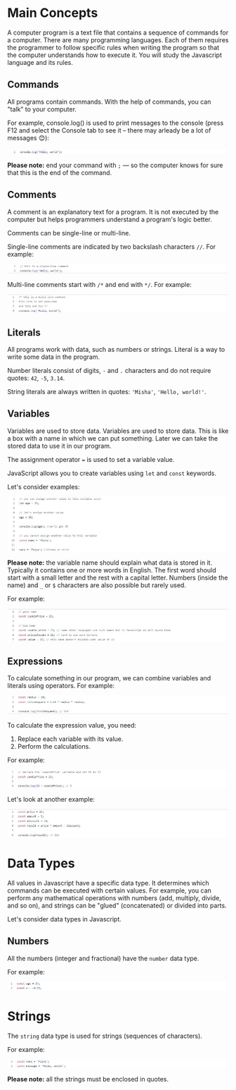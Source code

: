 # Main Concepts

A computer program is a text file that contains a sequence of commands for a computer. There are many programming languages. Each of them requires the programmer to follow specific rules when writing the program so that the computer understands how to execute it. You will study the Javascript language and its rules.

## Commands

All programs contain commands. With the help of commands, you can "talk" to your computer.

For example, console.log() is used to print messages to the console (press F12 and select the Console tab to see it – there may arleady be a lot of messages 😊):

![image](https://github.com/SenaOzcn/Javascript-basics/blob/MIT-License/images/Ekran%20Al%C4%B1nt%C4%B1s%C4%B1.JPG)

**Please note:** end your command with ```;``` — so the computer knows for sure that this is the end of the command.

## Comments

A comment is an explanatory text for a program. It is not executed by the computer but helps programmers understand a program's logic better.

Comments can be single-line or multi-line.

Single-line comments are indicated by two backslash characters ```//```. For example:

![](https://github.com/SenaOzcn/Javascript-basics/blob/MIT-License/images/comments.JPG)

Multi-line comments start with ```/*``` and end with ```*/```. For example:

![](https://github.com/SenaOzcn/Javascript-basics/blob/MIT-License/images/multi-linecomments.JPG)

## Literals

All programs work with data, such as numbers or strings. Literal is a way to write some data in the program.

Number literals consist of digits, ```-``` and ```.``` characters and do not require quotes: ```42```, ```-5```, ```3.14```.

String literals are always written in quotes: ```'Misha'```, ```'Hello, world!'```.

## Variables

Variables are used to store data. Variables are used to store data. This is like a box with a name in which we can put something. Later we can take the stored data to use it in our program.

The assignment operator ```=``` is used to set a variable value.

JavaScript allows you to create variables using ```let``` and ```const``` keywords.

Let's consider examples:

![](https://github.com/SenaOzcn/Javascript-basics/blob/MIT-License/images/variables.JPG)

**Please note:** the variable name should explain what data is stored in it. Typically it contains one or more words in English. The first word should start with a small letter and the rest with a capital letter. Numbers (inside the name) and ```_``` or ```$``` characters are also possible but rarely used.

For example:

![](https://github.com/SenaOzcn/Javascript-basics/blob/MIT-License/images/name.JPG)

## Expressions

To calculate something in our program, we can combine variables and literals using operators. For example:

![](https://github.com/SenaOzcn/Javascript-basics/blob/MIT-License/images/calculate.JPG)

To calculate the expression value, you need:

1. Replace each variable with its value.
2. Perform the calculations.

For example:

![](https://github.com/SenaOzcn/Javascript-basics/blob/MIT-License/images/expression.JPG)

Let's look at another example:

![](https://github.com/SenaOzcn/Javascript-basics/blob/MIT-License/images/anotherExample.JPG)

# Data Types

All values in Javascript have a specific data type. It determines which commands can be executed with certain values. For example, you can perform any mathematical operations with numbers (add, multiply, divide, and so on), and strings can be "glued" (concatenated) or divided into parts.

Let's consider data types in Javascript.

## Numbers

All the numbers (integer and fractional) have the ```number``` data type.

For example:

![](https://github.com/SenaOzcn/Javascript-basics/blob/MIT-License/images/numbers.JPG)

# Strings

The ```string``` data type is used for strings (sequences of characters).

For example:

![](https://github.com/SenaOzcn/Javascript-basics/blob/MIT-License/images/strings.JPG)

**Please note:** all the strings must be enclosed in quotes.
